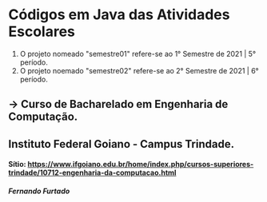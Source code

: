 # Códigos em Java das Atividades Escolares
  1. O projeto nomeado "semestre01" refere-se ao 1° Semestre de 2021 | 5° período.
  2. O projeto noemado "semestre02" refere-se ao 2° Semestre de 2021 | 6° período.

## -> Curso de Bacharelado em Engenharia de Computação.
## Instituto Federal Goiano - Campus Trindade.

#### Sítio: https://www.ifgoiano.edu.br/home/index.php/cursos-superiores-trindade/10712-engenharia-da-computacao.html
##### Fernando Furtado

